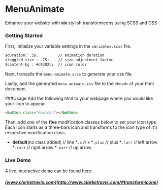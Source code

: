 # MenuAnimate
Enhance your website with **six** stylish transformicons using SCSS and CSS

### Getting Started
First, initialize your variable settings in the `variables.scss` file.
```html
$duration: .5s;         // animation duration 
$toggled-size : .75;    // size adjustment factor
$content-bg : #c9302c;  // icon color
```
Next, transpile the `menu-animate.scss` to generate your css file.
 
Lastly, add the generated `menu-animate.css` file to the `<head>` of your html document.

###Usage
Add the following html to your webpage where you would like your icon to appear.
```html
<button class="navicon"></button>
```

Then, add one of the **five** modification classes below to set your icon type. Each icon starts as a three-bars icon and transforms to the icon type of it's respective modification class. 

* __default__(no class added) // line
*`.x`      // x
*`.plus`   // plus
*`.larr`   // left arrow
*`.rarr`   // right arrow
*`.uarr`   // up arrow


### Live Demo 
A live, interactive demo can be found here:
##### [www.clarketravis.com](http://www.clarketravis.com/#transformicons)


